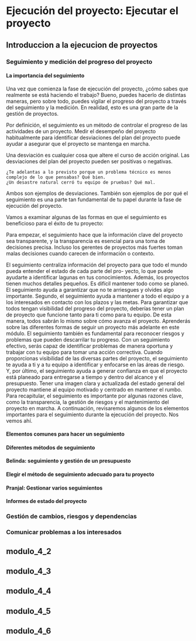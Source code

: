 # Ejecución del proyecto: Ejecutar el proyecto

## Introduccion a la ejecucion de proyectos

### Seguimiento y medición del progreso del proyecto

#### La importancia del seguimiento

Una vez que comienza la fase de ejecución del proyecto, ¿cómo sabes que realmente se está haciendo el trabajo? Bueno, puedes
hacerlo de distintas maneras, pero sobre todo, puedes vigilar el progreso del proyecto a través del seguimiento y la medición.
En realidad, esto es una gran parte de la gestión de proyectos.

Por definición, el seguimiento es un método de controlar el progreso de las actividades de un proyecto. Medir el desempeño
del proyecto habitualmente para identificar desviaciones del plan del proyecto puede ayudar a asegurar que el proyecto se
mantenga en marcha.

Una desviación es cualquier cosa que altere el curso de acción original. Las desviaciones del plan del proyecto pueden ser
positivas o negativas.

    ¿Te adelantas a lo previsto porque un problema técnico es menos complejo de lo que pensabas? Qué bien.
    ¿Un desastre natural cerró tu equipo de pruebas? Qué mal.

Ambos son ejemplos de desviaciones. También son ejemplos de por qué el seguimiento es una parte tan fundamental de tu papel
durante la fase de ejecución del proyecto.

Vamos a examinar algunas de las formas en que el seguimiento es beneficioso para el éxito de tu proyecto:

Para empezar, el seguimiento hace que la información clave del proyecto sea transparente, y la transparencia es esencial
para una toma de decisiones precisa. Incluso los gerentes de proyectos más fuertes toman malas decisiones cuando carecen
de información o contexto.

El seguimiento centraliza información del proyecto para que todo el mundo pueda entender el estado de cada parte del pro-
yecto, lo que puede ayudarte a identificar lagunas en tus conocimientos. Además, los proyectos tienen muchos detalles pequeños. Es difícil mantener todo como se planeó. El seguimiento ayuda a garantizar que no te arriesgues y olvides algo importante. Segundo, el seguimiento ayuda a mantener a todo el equipo y a los interesados en contacto con los plazos y las metas. Para garantizar que todos tengan visibilidad del progreso del proyecto, deberías tener un plan de proyecto que funcione tanto para ti como para tu equipo. De esta manera, todos sabrán lo mismo sobre cómo avanza el proyecto. Aprenderás sobre las diferentes formas de seguir un proyecto más adelante en este módulo. El seguimiento también es fundamental para reconocer riesgos y problemas que pueden descarrilar tu progreso. Con un seguimiento efectivo, serás capaz de identificar problemas de manera oportuna y trabajar con tu equipo para tomar una acción correctiva. Cuando proporcionas visibilidad de las diversas partes del proyecto, el seguimiento te ayuda a ti y a tu equipo a identificar y enfocarse en las áreas de riesgo. Y, por último, el seguimiento ayuda a generar confianza en que el proyecto está planeado para entregarse a tiempo y dentro del alcance y el presupuesto. Tener una imagen clara y actualizada del estado general del proyecto mantiene al equipo motivado y centrado en mantener el rumbo. Para recapitular, el seguimiento es importante por algunas razones clave, como la transparencia, la gestión de riesgos y el mantenimiento del proyecto en marcha. A continuación, revisaremos algunos de los elementos importantes para el seguimiento durante la ejecución del proyecto. Nos vemos ahí.

#### Elementos comunes para hacer un seguimiento

#### Diferentes métodos de seguimiento

#### Belinda: seguimiento y gestión de un presupuesto

#### Elegir el método de seguimiento adecuado para tu proyecto

#### Pranjal: Gestionar varios seguimientos

#### Informes de estado del proyecto

### Gestión de cambios, riesgos y dependencias

### Comunicar problemas a los interesados

## modulo_4_2

## modulo_4_3

## modulo_4_4

## modulo_4_5

## modulo_4_6
